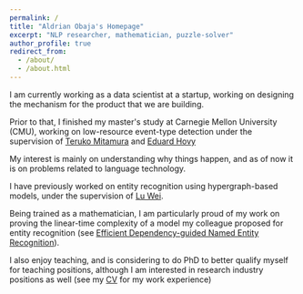 ```yaml
---
permalink: /
title: "Aldrian Obaja's Homepage"
excerpt: "NLP researcher, mathematician, puzzle-solver"
author_profile: true
redirect_from: 
  - /about/
  - /about.html
---
```


I am currently working as a data scientist at a startup, working on designing the mechanism for the
product that we are building.

Prior to that, I finished my master's study at Carnegie Mellon University (CMU), working
on low-resource event-type detection under the supervision of [Teruko
Mitamura](https://www.cs.cmu.edu/~teruko/) and [Eduard Hovy](https://www.cs.cmu.edu/~hovy/)

My interest is mainly on understanding why things happen, and as of now it is on problems related to
language technology.

I have previously worked on entity recognition using hypergraph-based models, under the supervision
of [Lu Wei](https://istd.sutd.edu.sg/people/faculty/lu-wei).

Being trained as a mathematician, I am particularly proud of my work on proving the linear-time
complexity of a model my colleague proposed for entity recognition (see [Efficient Dependency-guided
 Named Entity Recognition](/publication/2017-01-01-dependency-guided-ner)).

I also enjoy teaching, and is considering to do PhD to better qualify myself for teaching positions,
although I am interested in research industry positions as well (see my [CV](/cv) for my work 
experience)
